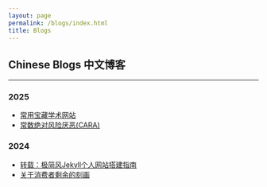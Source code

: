 ```yaml
---
layout: page
permalink: /blogs/index.html
title: Blogs
---
```


## Chinese Blogs 中文博客
---


### 2025
- [常用宝藏学术网站](blogs/academic-websites)
- [常数绝对风险厌恶(CARA)](blogs/CARA)



### 2024

- [转载：极简风Jekyll个人网站搭建指南](blogs/web)
- [关于消费者剩余的刻画](blogs/consumer-surplus)



